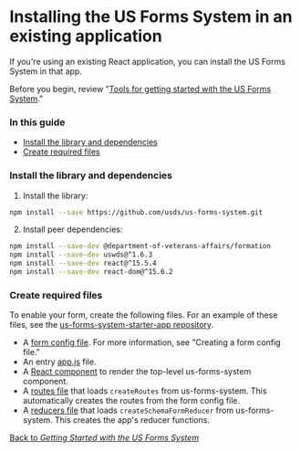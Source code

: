 # Installing the US Forms System in an existing application

If you're using an existing React application, you can install the US Forms System in that app.

Before you begin, review "[Tools for getting started with the US Forms System](getting-started/tools-for-getting-started-with-the-us-forms-system)."

### In this guide

- [Install the library and dependencies](#install-the-library-and-dependencies)
- [Create required files](#create-required-files)

### Install the library and dependencies

1. Install the library:
```bash
npm install --save https://github.com/usds/us-forms-system.git
```

2. Install peer dependencies:
```bash
npm install --save-dev @department-of-veterans-affairs/formation
npm install --save-dev uswds@^1.6.3
npm install --save-dev react@^15.5.4
npm install --save-dev react-dom@^15.6.2
```

### Create required files

To enable your form, create the following files. For an example of these files, see the [us-forms-system-starter-app repository](https://github.com/usds/us-forms-system-starter-app).

- A [form config file](https://github.com/usds/us-forms-system-starter-app/blob/master/js/config/form.js). For more information, see "Creating a form config file."
- An entry [app.js](https://github.com/usds/us-forms-system-starter-app/blob/master/app.js) file.
- A [React component](https://github.com/usds/us-forms-system-starter-app/blob/master/js/components/Form.jsx) to render the top-level us-forms-system component.
- A [routes file](https://github.com/usds/us-forms-system-starter-app/blob/master/js/routes.jsx) that loads `createRoutes` from us-forms-system. This automatically creates the routes from the form config file.
- A [reducers file](https://github.com/usds/us-forms-system-starter-app/blob/master/js/reducers.js) that loads `createSchemaFormReducer` from us-forms-system. This creates the app's reducer functions.

[Back to *Getting Started with the US Forms System*](README.md)
